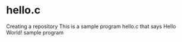 # hello.c
Creating a repository
This is a sample program hello.c that says Hello World!
sample program
